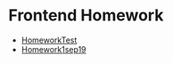 # Frontend Homework
 - [HomeworkTest](https://miskaml.github.io/Frontend/Lesson2FE/index.html)
 - [Homework1sep19](https://miskaml.github.io/Frontend/Lesson1FE/homeWorkLesson1sep19.html)